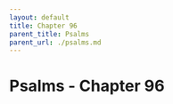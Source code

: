 ```yaml
---
layout: default
title: Chapter 96
parent_title: Psalms
parent_url: ./psalms.md
---
```


# Psalms - Chapter 96
